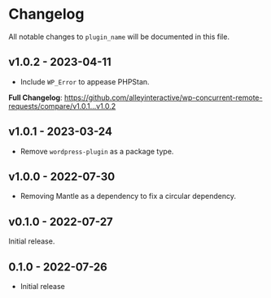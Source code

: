 # Changelog

All notable changes to `plugin_name` will be documented in this file.

## v1.0.2 - 2023-04-11

- Include `WP_Error` to appease PHPStan.

**Full Changelog**: https://github.com/alleyinteractive/wp-concurrent-remote-requests/compare/v1.0.1...v1.0.2

## v1.0.1 - 2023-03-24

- Remove `wordpress-plugin` as a package type.

## v1.0.0 - 2022-07-30

- Removing Mantle as a dependency to fix a circular dependency.

## v0.1.0 - 2022-07-27

Initial release.

## 0.1.0 - 2022-07-26

- Initial release
